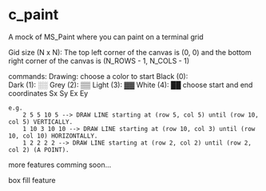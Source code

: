 # c_paint
A mock of MS_Paint where you can paint on a terminal grid

Gid size (N x N): The top left corner of the canvas is (0, 0) and the bottom right corner of the canvas is (N_ROWS - 1, N_COLS - 1)

commands:
    Drawing:
        choose a color to start
            Black (0):    
            Dark  (1):  ░░
            Grey  (2):  ▒▒
            Light (3):  ▓▓
            White (4):  ██
        choose start and end coordinates
            Sx Sy Ex Ey 

    e.g. 
        2 5 5 10 5 --> DRAW LINE starting at (row 5, col 5) until (row 10, col 5) VERTICALLY.
        1 10 3 10 10 --> DRAW LINE starting at (row 10, col 3) until (row 10, col 10) HORIZONTALLY.
        1 2 2 2 2 --> DRAW LINE starting at (row 2, col 2) until (row 2, col 2) (A POINT).

more features comming soon...

box fill feature
